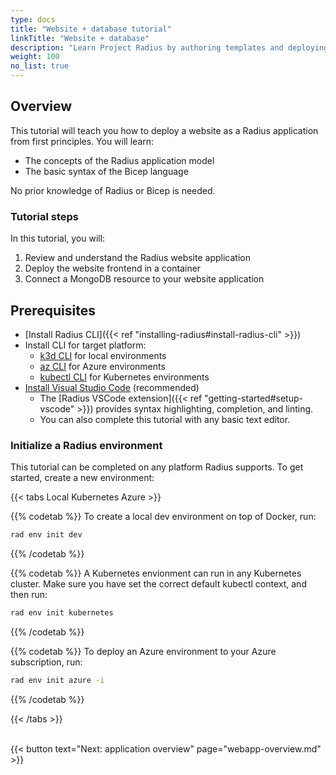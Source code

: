 ```yaml
---
type: docs
title: "Website + database tutorial"
linkTitle: "Website + database"
description: "Learn Project Radius by authoring templates and deploying a website with a database"
weight: 100
no_list: true
---
```


## Overview

This tutorial will teach you how to deploy a website as a Radius application from first principles. You will learn:  

- The concepts of the Radius application model
- The basic syntax of the Bicep language

No prior knowledge of Radius or Bicep is needed.

### Tutorial steps

In this tutorial, you will:

1. Review and understand the Radius website application
1. Deploy the website frontend in a container
1. Connect a MongoDB resource to your website application

## Prerequisites

- [Install Radius CLI]({{< ref "installing-radius#install-radius-cli" >}})
- Install CLI for target platform:
  - [k3d CLI](https://github.com/k3d-io/k3d/releases) for local environments
  - [az CLI](https://docs.microsoft.com/cli/azure/install-azure-cli) for Azure environments
  - [kubectl CLI](https://kubernetes.io/docs/tasks/tools/) for Kubernetes environments
- [Install Visual Studio Code](https://code.visualstudio.com/) (recommended)
  - The [Radius VSCode extension]({{< ref "getting-started#setup-vscode" >}}) provides syntax highlighting, completion, and linting.
  - You can also complete this tutorial with any basic text editor.

### Initialize a Radius environment

This tutorial can be completed on any platform Radius supports. To get started, create a new environment:

{{< tabs Local Kubernetes Azure >}}

{{% codetab %}}
To create a local dev environment on top of Docker, run:

```sh
rad env init dev
```

{{% /codetab %}}

{{% codetab %}}
A Kubernetes envionment can run in any Kubernetes cluster. Make sure you have set the correct default kubectl context, and then run:

```sh
rad env init kubernetes
```

{{% /codetab %}}

{{% codetab %}}
To deploy an Azure environment to your Azure subscription, run:

```sh
rad env init azure -i
```

{{% /codetab %}}

{{< /tabs >}}

<br>{{< button text="Next: application overview" page="webapp-overview.md" >}}
